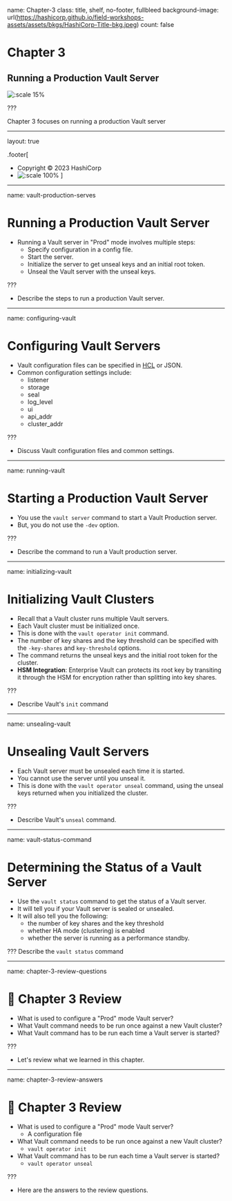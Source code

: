 name: Chapter-3
class: title, shelf, no-footer, fullbleed
background-image: url(https://hashicorp.github.io/field-workshops-assets/assets/bkgs/HashiCorp-Title-bkg.jpeg)
count: false

# Chapter 3      
## Running a Production Vault Server

![:scale 15%](https://hashicorp.github.io/field-workshops-assets/assets/logos/logo_vault.png)

???

Chapter 3 focuses on running a production Vault server

---
layout: true

.footer[
- Copyright © 2023 HashiCorp
- ![:scale 100%](https://hashicorp.github.io/field-workshops-assets/assets/logos/HashiCorp_Icon_Black.svg)
]

---
name: vault-production-serves
# Running a Production Vault Server
* Running a Vault server in "Prod" mode involves multiple steps:
  * Specify configuration in a config file.
  * Start the server.
  * Initialize the server to get unseal keys and an initial root token.
  * Unseal the Vault server with the unseal keys.

???
* Describe the steps to run a production Vault server.

---
name: configuring-vault
# Configuring Vault Servers
* Vault configuration files can be specified in [HCL](https://github.com/hashicorp/hcl) or JSON.
* Common configuration settings include:
  * listener
  * storage
  * seal
  * log_level
  * ui
  * api_addr
  * cluster_addr

???
* Discuss Vault configuration files and common settings.

---
name: running-vault
# Starting a Production Vault Server
* You use the `vault server` command to start a Vault Production server.
* But, you do not use the `-dev` option.

???
* Describe the command to run a Vault production server.

---
name: initializing-vault
# Initializing Vault Clusters
* Recall that a Vault cluster runs multiple Vault servers.
* Each Vault cluster must be initialized once.
* This is done with the `vault operator init` command.
* The number of key shares and the key threshold can be specified with the `-key-shares` and `key-threshold` options.
* The command returns the unseal keys and the initial root token for the cluster.
* <b>HSM Integration</b>: Enterprise Vault can protects its root key by transiting it through the HSM for encryption rather than splitting into key shares.

???
* Describe Vault's `init` command

---
name: unsealing-vault
# Unsealing Vault Servers
* Each Vault server must be unsealed each time it is started.
* You cannot use the server until you unseal it.
* This is done with the `vault operator unseal` command, using the unseal keys returned when you initialized the cluster.

???
* Describe Vault's `unseal` command.

---
name: vault-status-command
# Determining the Status of a Vault Server
* Use the `vault status` command to get the status of a Vault server.
* It will tell you if your Vault server is sealed or unsealed.
* It will also tell you the following:
  * the number of key shares and the key threshold
  * whether HA mode (clustering) is enabled
  * whether the server is running as a performance standby.

???
Describe the `vault status` command

---
name: chapter-3-review-questions
# 📝 Chapter 3 Review

* What is used to configure a "Prod" mode Vault server?
* What Vault command needs to be run once against a new Vault cluster?
* What Vault command has to be run each time a Vault server is started?

???
* Let's review what we learned in this chapter.

---
name: chapter-3-review-answers
# 📝 Chapter 3 Review

* What is used to configure a "Prod" mode Vault server?
  * A configuration file
* What Vault command needs to be run once against a new Vault cluster?
  * `vault operator init`
* What Vault command has to be run each time a Vault server is started?
  * `vault operator unseal`

???
* Here are the answers to the review questions.
